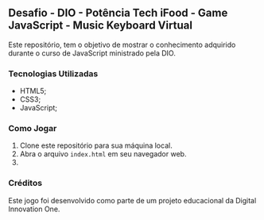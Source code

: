 ## Desafio - DIO - Potência Tech iFood - Game JavaScript - Music Keyboard Virtual

Este repositório, tem o objetivo de mostrar o conhecimento adquirido durante  o curso de JavaScript ministrado pela DIO.

### Tecnologias Utilizadas

- HTML5;
- CSS3;
- JavaScript;

### Como Jogar

1. Clone este repositório para sua máquina local.
2. Abra o arquivo `index.html` em seu navegador web.
3.

### Créditos

Este jogo foi desenvolvido como parte de um projeto educacional da Digital Innovation One.
